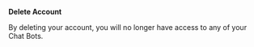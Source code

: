 **Delete Account**

By deleting your account, you will no longer have access to any of your Chat Bots.